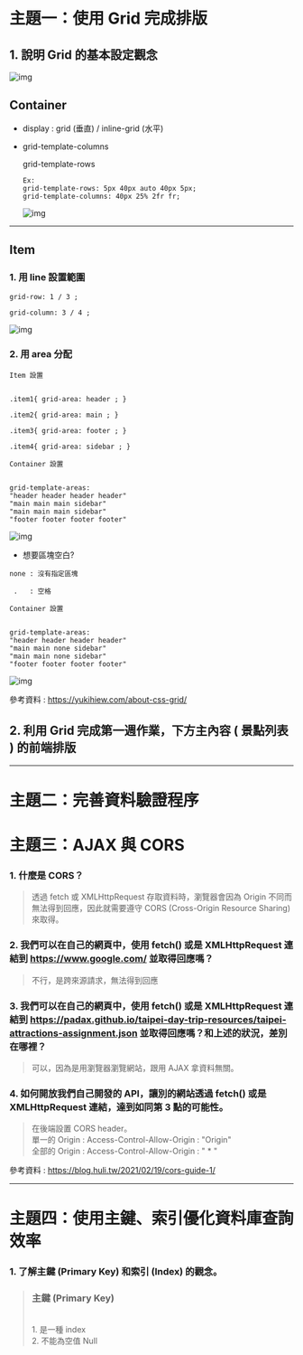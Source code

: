# 主題⼀：使⽤ Grid 完成排版

## 1. 說明 Grid 的基本設定觀念

![img](./pic/pic_1.webp)

## Container

- display : grid (垂直) / inline-grid (水平)
- grid-template-columns

  grid-template-rows

  ```
  Ex:
  grid-template-rows: 5px 40px auto 40px 5px;
  grid-template-columns: 40px 25% 2fr fr;
  ```

  ![img](./pic/pic_2.webp)

---

## Item

### 1. 用 line 設置範圍

```
grid-row: 1 / 3 ;

grid-column: 3 / 4 ;
```

![img](./pic/pic_3.webp)

### 2. 用 area 分配

```
Item 設置


.item1{ grid-area: header ; }

.item2{ grid-area: main ; }

.item3{ grid-area: footer ; }

.item4{ grid-area: sidebar ; }
```

```
Container 設置


grid-template-areas:
"header header header header"
"main main main sidebar"
"main main main sidebar"
"footer footer footer footer"
```

![img](./pic/pic_4.webp)

- 想要區塊空白?

```
none : 沒有指定區塊

 .   : 空格
```

```
Container 設置


grid-template-areas:
"header header header header"
"main main none sidebar"
"main main none sidebar"
"footer footer footer footer"
```

![img](./pic/pic_5.webp)

參考資料 : https://yukihiew.com/about-css-grid/

## 2. 利⽤ Grid 完成第⼀週作業，下⽅主內容 ( 景點列表 ) 的前端排版

---

# 主題二：完善資料驗證程序

# 主題三：AJAX 與 CORS

### 1. 什麼是 CORS？

> 透過 fetch 或 XMLHttpRequest 存取資料時，瀏覽器會因為 Origin 不同而無法得到回應，因此就需要遵守 CORS (Cross-Origin Resource Sharing)來取得。

### 2. 我們可以在⾃⼰的網⾴中，使⽤ fetch() 或是 XMLHttpRequest 連結到 https://www.google.com/ 並取得回應嗎？

> 不行，是跨來源請求，無法得到回應

### 3. 我們可以在⾃⼰的網⾴中，使⽤ fetch() 或是 XMLHttpRequest 連結到 https://padax.github.io/taipei-day-trip-resources/taipei-attractions-assignment.json 並取得回應嗎？和上述的狀況，差別在哪裡？

> 可以，因為是用瀏覽器瀏覽網站，跟用 AJAX 拿資料無關。

### 4. 如何開放我們⾃⼰開發的 API，讓別的網站透過 fetch() 或是 XMLHttpRequest 連結，達到如同第 3 點的可能性。

> 在後端設置 CORS header。
> <br/> 單一的 Origin : Access-Control-Allow-Origin : "Origin"
> <br/> 全部的 Origin : Access-Control-Allow-Origin : " \* "

參考資料 : https://blog.huli.tw/2021/02/19/cors-guide-1/

---

# 主題四：使⽤主鍵、索引優化資料庫查詢效率

### 1. 了解主鍵 (Primary Key) 和索引 (Index) 的觀念。

> ### 主鍵 (Primary Key)
>
> <br/> 1. 是一種 index
> <br/> 2. 不能為空值 Null
> <br/>
